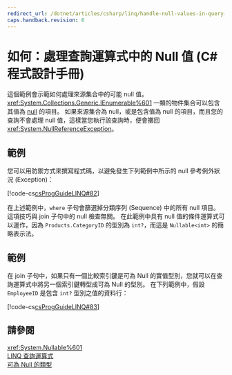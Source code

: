 ```yaml
---
redirect_url: /dotnet/articles/csharp/linq/handle-null-values-in-query-expressions
caps.handback.revision: 6
---
```

# 如何：處理查詢運算式中的 Null 值 (C# 程式設計手冊)
這個範例會示範如何處理來源集合中的可能 null 值。  <xref:System.Collections.Generic.IEnumerable%601> 一類的物件集合可以包含其值為 [null](../../../csharp/language-reference/keywords/null.md) 的項目。  如果來源集合為 null，或是包含值為 null 的項目，而且您的查詢不會處理 null 值，這樣當您執行該查詢時，便會擲回 <xref:System.NullReferenceException>。  
  
## 範例  
 您可以用防禦方式來撰寫程式碼，以避免發生下列範例中所示的 null 參考例外狀況 \(Exception\)：  
  
 [!code-cs[csProgGuideLINQ#82](../../../csharp/programming-guide/arrays/codesnippet/csharp/csLINQProgRef/csRef30LangFeatures_2.cs#82)]  
  
 在上述範例中，`where` 子句會篩選掉分類序列 \(Sequence\) 中的所有 null 項目。  這項技巧與 join 子句中的 null 檢查無關。  在此範例中具有 null 值的條件運算式可以運作，因為 `Products.CategoryID` 的型別為 `int?`，而這是 `Nullable<int>` 的簡略表示法。  
  
## 範例  
 在 join 子句中，如果只有一個比較索引鍵是可為 Null 的實值型別，您就可以在查詢運算式中將另一個索引鍵轉型成可為 Null 的型別。  在下列範例中，假設 `EmployeeID` 是包含 `int?` 型別之值的資料行：  
  
 [!code-cs[csProgGuideLINQ#83](../../../csharp/programming-guide/arrays/codesnippet/csharp/csLINQProgRef/csRef30LangFeatures_2.cs#83)]  
  
## 請參閱  
 <xref:System.Nullable%601>   
 [LINQ 查詢運算式](../../../csharp/programming-guide/linq-query-expressions/index.md)   
 [可為 Null 的類型](../../../csharp/programming-guide/nullable-types/index.md)